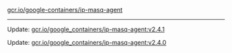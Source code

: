[gcr.io/google-containers/ip-masq-agent](https://hub.docker.com/r/cruse/ip-masq-agent/tags/) 

----
Update: [gcr.io/google_containers/ip-masq-agent:v2.4.1](https://hub.docker.com/r/cruse/ip-masq-agent/tags/)

Update: [gcr.io/google_containers/ip-masq-agent:v2.4.0](https://hub.docker.com/r/cruse/ip-masq-agent/tags/)

